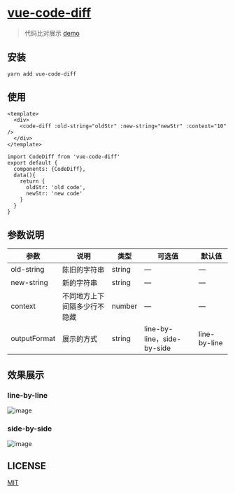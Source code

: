 # [vue-code-diff](https://www.npmjs.com/package/vue-code-diff)

> 代码比对展示 [demo](http://diff.xjie.me/)

## 安装
```shell
yarn add vue-code-diff
```

## 使用
```vue
<template>
  <div>
    <code-diff :old-string="oldStr" :new-string="newStr" :context="10" />
  </div>
</template>

import CodeDiff from 'vue-code-diff'
export default {
  components: {CodeDiff},
  data(){
    return {
      oldStr: 'old code',
      newStr: 'new code'
    }
  }
}
```

## 参数说明

| 参数      | 说明    | 类型      | 可选值       | 默认值   |
|---------- |-------- |---------- |-------------  |-------- |
| old-string| 陈旧的字符串| string  |   —    |    —     |
| new-string| 新的字符串| string  |   —    |    —     |
| context| 不同地方上下间隔多少行不隐藏 | number  |   —    |    —     |
| outputFormat| 展示的方式 | string  |   line-by-line，side-by-side    |    line-by-line     |


## 效果展示

### line-by-line
![image](https://github.com/ddchef/vue-code-diff/blob/master/2018-06-01.png?raw=true)

### side-by-side
![image](https://github.com/ddchef/vue-code-diff/blob/master/2018050615272.png?raw=true)

## LICENSE
[MIT](LICENSE)

